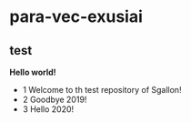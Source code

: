 # para-vec-exusiai
## test
__Hello world!__
* 1 Welcome to th test repository of Sgallon!
* 2 Goodbye 2019!
* 3 Hello 2020!
